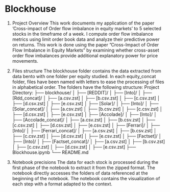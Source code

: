 # Blockhouse

1. Project Overview
   This work documents my application of the paper ’Cross-impact of Order flow imbalance in equity
markets’ to 5 selected stocks in the timeframe of a week.  I compute order flow imbalance metrics using limit
order book data and analyze their predictive power on returns. This work is done using the paper
”Cross-Impact of Order Flow Imbalance in Equity Markets” by examining whether cross-asset order flow imbalances
provide additional explanatory power for price movements.

3. Files structure
The blockhouse folder contains the data extracted from data bento with one folder per equity studied.
In each equity_concat folder, files have been named with letters to ease the processing of files in alphabetical order.
The folders have the following structure:
Project Directory:
├── blockhouse/
│   ├── [REDDIT]/
│      ├── [Into]/
│        ├── [Rdd_concat]/
│          ├── [a.csv.zst]
│          ├── [b.csv.zst]
│          ├── [c.csv.zst]
│          ├── [d.csv.zst]
│          ├── [e.csv.zst]
│   ├── [Solar]/
│      ├── [Into]/
│        ├── [Solar_concat]/
│          ├── [a.csv.zst]
│          ├── [b.csv.zst]
│          ├── [c.csv.zst]
│          ├── [d.csv.zst]
│          ├── [e.csv.zst]
│   ├── [Accolade]/
│      ├── [Into]/
│        ├── [Accolade_concat]/
│          ├── [a.csv.zst]
│          ├── [b.csv.zst]
│          ├── [c.csv.zst]
│          ├── [d.csv.zst]
│          ├── [e.csv.zst]
│   ├── [Ferrari]/
│      ├── [Into]/
│        ├── [Ferrari_concat]/
│          ├── [a.csv.zst]
│          ├── [b.csv.zst]
│          ├── [c.csv.zst]
│          ├── [d.csv.zst]
│          ├── [e.csv.zst]
│   ├── [Factset]/
│      ├── [Into]/
│        ├── [Factset_concat]/
│          ├── [a.csv.zst]
│          ├── [b.csv.zst]
│          ├── [c.csv.zst]
│          ├── [d.csv.zst]
│          ├── [e.csv.zst]
├── Blockhouse.ipynb
└── README.md

4. Notebook precisions
The data for each stock is processed during the first phase of the notebook to extract it from the zipped format.
The notebook directly accesses the folders of data referenced at the beginning of the notebook.
The notebook contains the visualization of each step with a format adapted to the context. 
